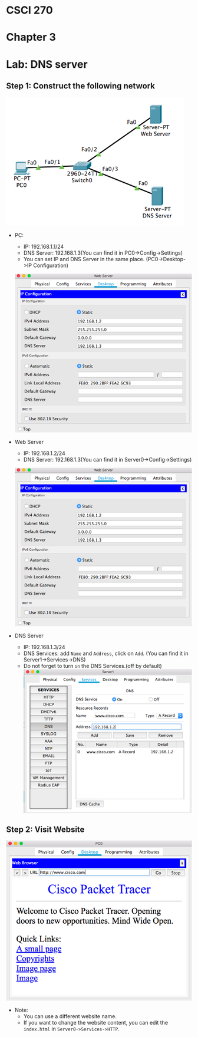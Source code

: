 # CSCI 270
# Chapter 3
# Lab: DNS server

## Step 1: Construct the following network

![DNS0](../Resources/DNS0.png)


+ PC:
  - IP: 192.168.1.1/24
  - DNS Server: 192.168.1.3(You can find it in PC0->Config->Settings)
  - You can set IP and DNS Server in the same place. (PC0->Desktop->IP Configuration)
  
  ![DNS0_1](../Resources/DNS0_2.png)
  
+ Web Server
  - IP: 192.168.1.2/24
  - DNS Server: 192.168.1.3(You can find it in Server0->Config->Settings)

  ![DNS0_2](../Resources/DNS0_2.png)


+ DNS Server
  - IP: 192.168.1.3/24
  - DNS Services: add `Name` and `Address`, click on `Add`. (You can find it in Server1->Services->DNS) 
  - Do not forget to turn `on` the DNS Services.(off by default)
  ![DNS1](../Resources/DNS1.png)
  
## Step 2: Visit Website

![DNS2](../Resources/DNS2.png)


+ Note:
  - You can use a different website name.
  - If you want to change the website content, you can edit the `index.html` in `Server0->Services->HTTP`.
